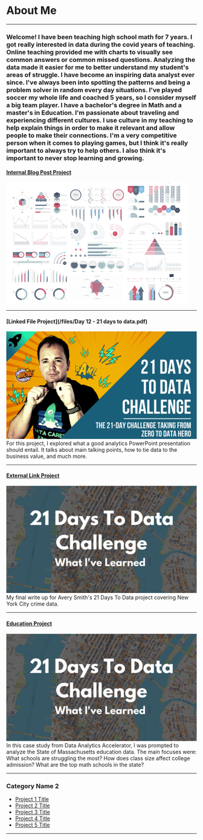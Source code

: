 # About Me

---

### Welcome! I have been teaching high school math for 7 years. I got really interested in data during the covid years of teaching. Online teaching provided me with charts to visually see common answers or common missed questions. Analyzing the data made it easier for me to better understand my student's areas of struggle. I have become an inspiring data analyst ever since. I've always been into spotting the patterns and being a problem solver in random every day situations. I've played soccer my whole life and coached 5 years, so I consider myself a big team player. I have a bachelor's degree in Math and a master's in Education.  I'm passionate about traveling and experiencing different cultures. I use culture in my teaching to help explain things in order to make it relevant and allow people to make their connections. I'm a very competitive person when it comes to playing games, but I think it's really important to always try to help others. I also think it's important to never stop learning and growing. 

#### [Internal Blog Post Project](sample_project.md)
<img src="images/dummy_thumbnail.jpg?raw=true"/>


---
#### [Linked File Project](/files/Day 12 - 21 days to data.pdf)
<img src="images/21 Days To Data Challenge.png?raw=true"/>
For this project, I explored what a good analytics PowerPoint presentation should entail. It talks about main talking points, how to tie data to the business value, and much more. 

---
#### [External Link Project](https://www.linkedin.com/pulse/what-i-learned-21-days-data-avery-smith)
[<img src="images/21 Days To Data Challenge What I've Learned Cover.png?raw=true"/>](https://www.linkedin.com/pulse/what-i-learned-21-days-data-avery-smith)
My final write up for Avery Smith's 21 Days To Data project covering New York City crime data. 


---
#### [Education Project](https://www.linkedin.com/pulse/massachusetts-education-analysis-samantha-paul/)
[<img src="images/21 Days To Data Challenge What I've Learned Cover.png?raw=true"/>](https://www.linkedin.com/pulse/what-i-learned-21-days-data-avery-smith)
In this case study from Data Analytics Accelerator, I was prompted to analyze the State of Massachusetts education data. The main focuses were:
What schools are struggling the most?
How does class size affect college admission?
What are the top math schools in the state? 

---

### Category Name 2

- [Project 1 Title](http://example.com/)
- [Project 2 Title](http://example.com/)
- [Project 3 Title](http://example.com/)
- [Project 4 Title](http://example.com/)
- [Project 5 Title](http://example.com/)

---




